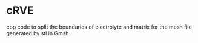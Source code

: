 # cRVE
cpp code to split the boundaries of electrolyte and matrix for the mesh file generated by stl in Gmsh
